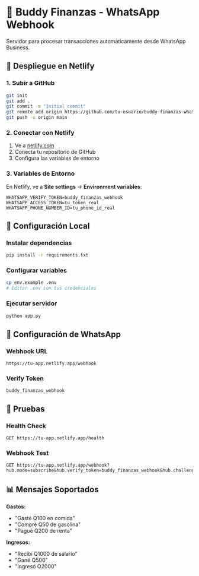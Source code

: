 # 📱 Buddy Finanzas - WhatsApp Webhook

Servidor para procesar transacciones automáticamente desde WhatsApp Business.

## 🚀 Despliegue en Netlify

### 1. Subir a GitHub
```bash
git init
git add .
git commit -m "Initial commit"
git remote add origin https://github.com/tu-usuario/buddy-finanzas-whatsapp.git
git push -u origin main
```

### 2. Conectar con Netlify
1. Ve a [netlify.com](https://netlify.com)
2. Conecta tu repositorio de GitHub
3. Configura las variables de entorno

### 3. Variables de Entorno
En Netlify, ve a **Site settings** → **Environment variables**:
```
WHATSAPP_VERIFY_TOKEN=buddy_finanzas_webhook
WHATSAPP_ACCESS_TOKEN=tu_token_real
WHATSAPP_PHONE_NUMBER_ID=tu_phone_id_real
```

## 🔧 Configuración Local

### Instalar dependencias
```bash
pip install -r requirements.txt
```

### Configurar variables
```bash
cp env.example .env
# Editar .env con tus credenciales
```

### Ejecutar servidor
```bash
python app.py
```

## 📱 Configuración de WhatsApp

### Webhook URL
```
https://tu-app.netlify.app/webhook
```

### Verify Token
```
buddy_finanzas_webhook
```

## 🧪 Pruebas

### Health Check
```
GET https://tu-app.netlify.app/health
```

### Webhook Test
```
GET https://tu-app.netlify.app/webhook?hub.mode=subscribe&hub.verify_token=buddy_finanzas_webhook&hub.challenge=test
```

## 📊 Mensajes Soportados

**Gastos:**
- "Gasté Q100 en comida"
- "Compré Q50 de gasolina"
- "Pagué Q200 de renta"

**Ingresos:**
- "Recibí Q1000 de salario"
- "Gané Q500"
- "Ingresó Q2000"
